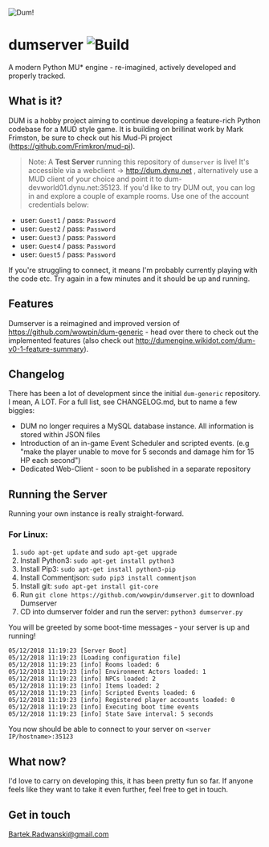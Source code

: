 ![Dum!](docs/logo.png)
# dumserver ![Build](https://img.shields.io/badge/build-0.3.3-green.svg)
A modern Python MU* engine - re-imagined, actively developed and properly tracked.

## What is it?
DUM is a hobby project aiming to continue developing a feature-rich Python codebase for a MUD style game. It is building on brillinat work by Mark Frimston, be sure to check out his Mud-Pi project (https://github.com/Frimkron/mud-pi).

> Note: A **Test Server** running this repository of `dumserver` is live! It's accessible via a webclient -> http://dum.dynu.net , alternatively use a MUD client of your choice and point it to dum-devworld01.dynu.net:35123. If you'd like to try DUM out, you can log in and explore a couple of example rooms. Use one of the account credentials below:

- user: `Guest1` / pass: `Password`
- user: `Guest2` / pass: `Password`
- user: `Guest3` / pass: `Password`
- user: `Guest4` / pass: `Password`
- user: `Guest5` / pass: `Password`

If you're struggling to connect, it means I'm probably currently playing with the code etc. Try again in a few minutes and it should be up and running.

## Features
Dumserver is a reimagined and improved version of https://github.com/wowpin/dum-generic - head over there to check out the implemented features (also check out http://dumengine.wikidot.com/dum-v0-1-feature-summary).

## Changelog
There has been a lot of development since the initial `dum-generic` repository. I mean, A LOT. For a full list, see CHANGELOG.md, but to name a few biggies:

- DUM no longer requires a MySQL database instance. All information is stored within JSON files
- Introduction of an in-game Event Scheduler and scripted events. (e.g "make the player unable to move for 5 seconds and damage him for 15 HP each second")
- Dedicated Web-Client - soon to be published in a separate repository

## Running the Server
Running your own instance is really straight-forward.

### For Linux:
1. `sudo apt-get update` and `sudo apt-get upgrade`
2. Install Python3: `sudo apt-get install python3`
3. Install Pip3: `sudo apt-get install python3-pip`
4. Install Commentjson: `sudo pip3 install commentjson`
5. Install git: `sudo apt-get install git-core`
6. Run `git clone https://github.com/wowpin/dumserver.git` to download Dumserver
7. CD into dumserver folder and run the server: `python3 dumserver.py`

You will be greeted by some boot-time messages - your server is up and running!

```
05/12/2018 11:19:23 [Server Boot] 
05/12/2018 11:19:23 [Loading configuration file] 
05/12/2018 11:19:23 [info] Rooms loaded: 6
05/12/2018 11:19:23 [info] Environment Actors loaded: 1
05/12/2018 11:19:23 [info] NPCs loaded: 2
05/12/2018 11:19:23 [info] Items loaded: 2
05/12/2018 11:19:23 [info] Scripted Events loaded: 6
05/12/2018 11:19:23 [info] Registered player accounts loaded: 0
05/12/2018 11:19:23 [info] Executing boot time events
05/12/2018 11:19:23 [info] State Save interval: 5 seconds
```

You now should be able to connect to your server on `<server IP/hostname>:35123`

## What now?
I'd love to carry on developing this, it has been pretty fun so far. If anyone feels like they want to take it even further, feel free to get in touch.

## Get in touch
Bartek.Radwanski@gmail.com

